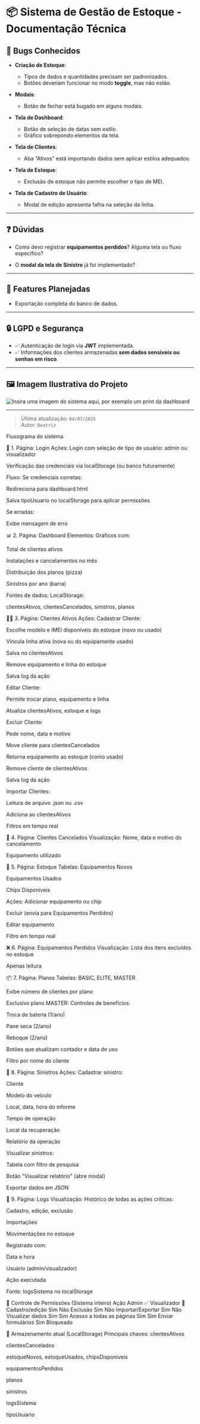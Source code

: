 # 📦 Sistema de Gestão de Estoque - Documentação Técnica

## 🐞 Bugs Conhecidos

- **Criação de Estoque**:
  - Tipos de dados e quantidades precisam ser padronizados.
  - Botões deveriam funcionar no modo **toggle**, mas não estão.

- **Modais**:
  - Botão de fechar está bugado em alguns modais.

- **Tela de Dashboard**:
  - Botão de seleção de datas sem estilo.
  - Gráfico sobrepondo elementos da tela.

- **Tela de Clientes**:
  - Aba “Ativos” está importando dados sem aplicar estilos adequados.

- **Tela de Estoque**:
  - Exclusão de estoque não permite escolher o tipo de MEI.

- **Tela de Cadastro de Usuário**:
  - Modal de edição apresenta falha na seleção da linha.

---

## ❓ Dúvidas

- Como devo registrar **equipamentos perdidos**? Alguma tela ou fluxo específico?

- O **modal da tela de Sinistro** já foi implementado?

---

## 🚀 Features Planejadas

- Exportação completa do banco de dados.

---

## 🔒 LGPD e Segurança

- ✅ Autenticação de login via **JWT** implementada.
- ✅ Informações dos clientes armazenadas **sem dados sensíveis ou senhas em risco**.

---

## 🖼️ Imagem Ilustrativa do Projeto

<!-- Substitua o caminho abaixo com a URL ou o nome do arquivo da imagem -->
![Insira uma imagem do sistema aqui, por exemplo um print da dashboard](tela.PNG)

---

> Última atualização: `04/07/2025`  
> Autor: `Beatriz`  

Fluxograma do sistema

📄 1. Página: Login
Ações:
Login com seleção de tipo de usuário: admin ou visualizador

Verificação das credenciais via localStorage (ou banco futuramente)

Fluxo:
Se credenciais corretas:

Redireciona para dashboard.html

Salva tipoUsuario no localStorage para aplicar permissões

Se erradas:

Exibe mensagem de erro

📊 2. Página: Dashboard
Elementos:
Gráficos com:

Total de clientes ativos

Instalações e cancelamentos no mês

Distribuição dos planos (pizza)

Sinistros por ano (barra)

Fontes de dados:
LocalStorage:

clientesAtivos, clientesCancelados, sinistros, planos

🧍‍♂️ 3. Página: Clientes Ativos
Ações:
Cadastrar Cliente:

Escolhe modelo e IMEI disponíveis do estoque (novo ou usado)

Vincula linha ativa (nova ou do equipamento usado)

Salva no clientesAtivos

Remove equipamento e linha do estoque

Salva log da ação

Editar Cliente:

Permite trocar plano, equipamento e linha

Atualiza clientesAtivos, estoque e logs

Excluir Cliente:

Pede nome, data e motivo

Move cliente para clientesCancelados

Retorna equipamento ao estoque (como usado)

Remove cliente de clientesAtivos

Salva log da ação

Importar Clientes:

Leitura de arquivo .json ou .csv

Adiciona ao clientesAtivos

Filtros em tempo real

🚫 4. Página: Clientes Cancelados
Visualização:
Nome, data e motivo do cancelamento

Equipamento utilizado

🧃 5. Página: Estoque
Tabelas:
Equipamentos Novos

Equipamentos Usados

Chips Disponíveis

Ações:
Adicionar equipamento ou chip

Excluir (envia para Equipamentos Perdidos)

Editar equipamento

Filtro em tempo real

❌ 6. Página: Equipamentos Perdidos
Visualização:
Lista dos itens excluídos no estoque

Apenas leitura

📦 7. Página: Planos
Tabelas:
BASIC, ELITE, MASTER

Exibe número de clientes por plano

Exclusivo plano MASTER:
Controles de benefícios:

Troca de bateria (1/ano)

Pane seca (2/ano)

Reboque (2/ano)

Botões que atualizam contador e data de uso

Filtro por nome do cliente

🚓 8. Página: Sinistros
Ações:
Cadastrar sinistro:

Cliente

Modelo do veículo

Local, data, hora do informe

Tempo de operação

Local da recuperação

Relatório da operação

Visualizar sinistros:

Tabela com filtro de pesquisa

Botão "Visualizar relatório" (abre modal)

Exportar dados em JSON

📜 9. Página: Logs
Visualização:
Histórico de todas as ações críticas:

Cadastro, edição, exclusão

Importações

Movimentações no estoque

Registrado com:

Data e hora

Usuário (admin/visualizador)

Ação executada

Fonte: logsSistema no localStorage

🔐 Controle de Permissões (Sistema inteiro)
Ação	Admin ✅	Visualizador 🚫
Cadastro/edição	Sim	Não
Exclusão	Sim	Não
Importar/Exportar	Sim	Não
Visualizar dados	Sim	Sim
Acesso a todas as páginas	Sim	Sim
Enviar formulários	Sim	Bloqueado

💾 Armazenamento atual (LocalStorage)
Principais chaves:
clientesAtivos

clientesCancelados

estoqueNovos, estoqueUsados, chipsDisponiveis

equipamentosPerdidos

planos

sinistros

logsSistema

tipoUsuario


